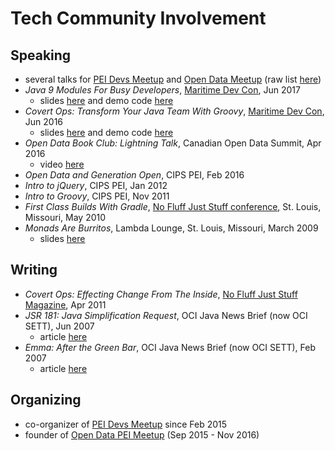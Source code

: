 
# Tech Community Involvement

## Speaking

* several talks for [PEI Devs Meetup](https://peidevs.github.io) and [Open Data Meetup](https://peidevs.github.io/OpenDataBookClub) (raw list [here](http://github.com/codetojoy/self/blob/master/tech/events.csv))
* _Java 9 Modules For Busy Developers_, [Maritime Dev Con](https://maritimedevcon.ca/), Jun 2017
    * slides [here](https://docs.google.com/presentation/d/1d2qwIx5tg_GWUa2Amz4fiqaHU4DTY22nvsTMVlrz1eY/edit#slide=id.p) and demo code [here](https://github.com/codetojoy/talk_maritimedevcon_java_9_modules) 
* _Covert Ops: Transform Your Java Team With Groovy_, [Maritime Dev Con](https://maritimedevcon.ca/), Jun 2016
    * slides [here](http://codetojoy.github.io/talk_maritimedevcon_groovy/assets/player/KeynoteDHTMLPlayer.html#0) and demo code [here](https://github.com/codetojoy/talk_maritimedevcon_groovy) 
* _Open Data Book Club: Lightning Talk_, Canadian Open Data Summit, Apr 2016 
    * video [here](https://youtu.be/5DiBSloGRl0?t=3h15m37s)
* _Open Data and Generation Open_, CIPS PEI, Feb 2016
* _Intro to jQuery_, CIPS PEI, Jan 2012
* _Intro to Groovy_, CIPS PEI, Nov 2011 
* _First Class Builds With Gradle_, [No Fluff Just Stuff conference](https://nofluffjuststuff.com/home/main), St. Louis, Missouri, May 2010
* _Monads Are Burritos_, Lambda Lounge, St. Louis, Missouri, March 2009
    * slides [here](https://github.com/codetojoy/presentations/blob/master/Lambda_Lounge_Monads/Post_Monads_LambdaLounge_Talk.pdf)

## Writing

* _Covert Ops: Effecting Change From The Inside_, [No Fluff Just Stuff Magazine](https://nofluffjuststuff.com/magazine/2011/04), Apr 2011
* _JSR 181: Java Simplification Request_, OCI Java News Brief (now OCI SETT), Jun 2007
    * article [here](https://objectcomputing.com/resources/publications/sett/june-2007-jsr-181-a-java-simplification-request/) 
* _Emma: After the Green Bar_, OCI Java News Brief (now OCI SETT), Feb 2007 
    * article [here](http://jnb.ociweb.com/jnb/jnbFeb2007.html)

## Organizing

* co-organizer of [PEI Devs Meetup](http://peidevs.github.io/) since Feb 2015 
* founder of [Open Data PEI Meetup](http://peidevs.github.io/OpenDataBookClub/) (Sep 2015 - Nov 2016)
